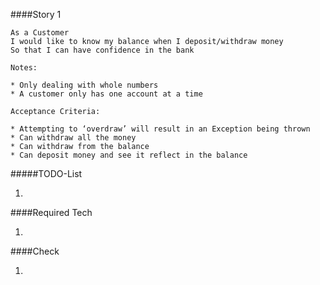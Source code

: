 ####Story 1

```
As a Customer 
I would like to know my balance when I deposit/withdraw money 
So that I can have confidence in the bank

Notes:

* Only dealing with whole numbers
* A customer only has one account at a time

Acceptance Criteria:

* Attempting to ‘overdraw’ will result in an Exception being thrown
* Can withdraw all the money
* Can withdraw from the balance
* Can deposit money and see it reflect in the balance

```

#####TODO-List

1. 

####Required Tech

1. 

####Check

1. 
